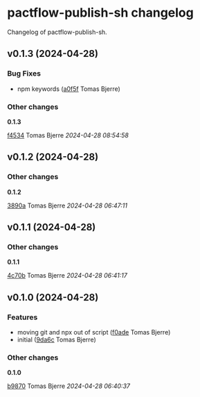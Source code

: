 # pactflow-publish-sh changelog

Changelog of pactflow-publish-sh.

## v0.1.3 (2024-04-28)

### Bug Fixes

-  npm keywords ([a0f5f](https://github.com/tomasbjerre/pactflow-publish-sh/commit/a0f5f7f9bb60449) Tomas Bjerre)  

### Other changes

**0.1.3**


[f4534](https://github.com/tomasbjerre/pactflow-publish-sh/commit/f45348f20f91941) Tomas Bjerre *2024-04-28 08:54:58*


## v0.1.2 (2024-04-28)

### Other changes

**0.1.2**


[3890a](https://github.com/tomasbjerre/pactflow-publish-sh/commit/3890a4d13a46cc0) Tomas Bjerre *2024-04-28 06:47:11*


## v0.1.1 (2024-04-28)

### Other changes

**0.1.1**


[4c70b](https://github.com/tomasbjerre/pactflow-publish-sh/commit/4c70b21b2319412) Tomas Bjerre *2024-04-28 06:41:17*


## v0.1.0 (2024-04-28)

### Features

-  moving git and npx out of script ([f0ade](https://github.com/tomasbjerre/pactflow-publish-sh/commit/f0adef91d2c61d2) Tomas Bjerre)  
-  initial ([9da6c](https://github.com/tomasbjerre/pactflow-publish-sh/commit/9da6cba77298c96) Tomas Bjerre)  

### Other changes

**0.1.0**


[b9870](https://github.com/tomasbjerre/pactflow-publish-sh/commit/b987023dc0d229e) Tomas Bjerre *2024-04-28 06:40:37*


